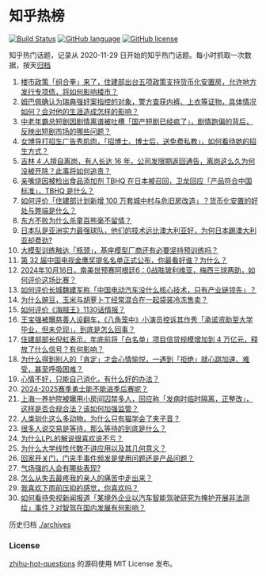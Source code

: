 # 知乎热榜
[![Build Status](https://github.com/ToWeLong/zhihu-hot-questions/workflows/CI/badge.svg)](https://github.com/ToWeLong/zhihu-hot-questions/actions)
[![GitHub language](https://img.shields.io/badge/language-golang-orange.svg)](https://golang.org/)
[![GitHub license](https://img.shields.io/github/license/ToWeLong/zhihu-hot-questions)](https://github.com/ToWeLong/zhihu-hot-questions/blob/main/LICENSE)

知乎热门话题，记录从 2020-11-29 日开始的知乎热门话题。每小时抓取一次数据，按天[归档](./archives)

<!-- BEGIN -->

1. [楼市政策「组合拳」来了，住建部出台五项政策支持货币化安置房，允许地方发行专项债，将如何影响楼市？](https://www.zhihu.com/question/976427423)
1. [姆巴佩确认为瑞典强奸案指控的对象，警方查获内裤、上衣等证物，具体情况如何？会对他的生涯造成怎样的影响？](https://www.zhihu.com/question/1074454211)
1. [中老年霸总短剧因剧情离谱被吐槽「国产短剧已经疯了」，剧情跑偏的背后，反映出短剧市场的哪些问题？](https://www.zhihu.com/question/966991405)
1. [女博导打招生广告秀肌肉，「招博士、博士后，送免费私教」，如何看待她的招生方式？](https://www.zhihu.com/question/950966170)
1. [吉林 4 人擅自离岗，有人长达 16 年，公司发限期返回通告，离岗这么久为何没被开除？此事将如何追责？](https://www.zhihu.com/question/1127284970)
1. [亲嘴烧因被检出食品添加剂 TBHQ 在日本被召回，卫龙回应「产品符合中国标准」，TBHQ 是什么？](https://www.zhihu.com/question/1075360044)
1. [如何评价「住建部计划新增 100 万套城中村与危旧房改造」？货币化安置的好处与弊端是什么？](https://www.zhihu.com/question/1136090061)
1. [东方不败为什么杀童百熊毫不留情？](https://www.zhihu.com/question/805073774)
1. [日本队是亚洲实力最强球队，他们的技术远比澳大利亚好，为何日本踢澳大利亚却费劲?](https://www.zhihu.com/question/974139617)
1. [大模型训练触达「瓶颈」，基座模型厂商还有必要坚持预训练吗？](https://www.zhihu.com/question/977714432)
1. [第 32 届中国电视金鹰奖提名名单正式公布，你最看好谁？为什么？](https://www.zhihu.com/question/1063349349)
1. [2024年10月16日，南美世预赛阿根廷6：0战胜玻利维亚，梅西三球两助，如何评价这场比赛？](https://www.zhihu.com/question/1027729114)
1. [如何评价长城魏建军称「中国电动汽车没什么核心技术，只有产业链领先」？](https://www.zhihu.com/question/1029462247)
1. [为什么豌豆，玉米与胡萝卜丁经常混合在一起袋装冷冻售卖？](https://www.zhihu.com/question/320741588)
1. [如何评价《海贼王》1130话情报？](https://www.zhihu.com/question/989456643)
1. [王宝强被曝慈善人设翻车，《八角笼中》小演员控诉其作秀「承诺资助至大学毕业，但未兑现」，到底是怎么回事？](https://www.zhihu.com/question/1052812596)
1. [住建部部长倪虹表示，年底前将「白名单」项目信贷规模增加到 4 万亿元，释放了什么信号？有何影响？](https://www.zhihu.com/question/1135226174)
1. [为什么得到别人的「肯定」才会心情愉悦，一遇到「拒绝」就心跳加速、难受，甚至呼吸困难？](https://www.zhihu.com/question/775362017)
1. [心情不好，只能自己消化，有什么好的办法？](https://www.zhihu.com/question/1045569972)
1. [2024-2025赛季勇士能不能进季后赛呢？](https://www.zhihu.com/question/665861884)
1. [上海一养护院被曝用小房间囚禁多人，回应称「发病时临时隔离，正整改」，这样是否合规合法？该如何加强监管？](https://www.zhihu.com/question/884020032)
1. [人类驯化这么多动物，为什么只有猫学会了夹子音？](https://www.zhihu.com/question/667852364)
1. [很多人说交易是等待，那么等待的到底是什么？](https://www.zhihu.com/question/666834643)
1. [为什么LPL的解说很喜欢说不亏？](https://www.zhihu.com/question/859658795)
1. [为什么大学线性代数不讲应用以及其几何意义？](https://www.zhihu.com/question/608125472)
1. [回家开关门，门夹手事件频发是使用问题还是产品问题？](https://www.zhihu.com/question/831604490)
1. [气场强的人会有哪些表现?](https://www.zhihu.com/question/25151940)
1. [怎么从失去最疼我的亲人的痛苦中走出来？](https://www.zhihu.com/question/1054007451)
1. [我喜欢下雨前压抑的感觉，你喜欢吗？](https://www.zhihu.com/question/1074224647)
1. [如何看待央视新闻报道「某境外企业以汽车智能驾驶研究为掩护开展非法测绘」事件？对智驾在国内发展有何影响？](https://www.zhihu.com/question/1074579434)

<!-- END -->

历史归档 [./archives](./archives)


### License
[zhihu-hot-questions](https://github.com/towelong/zhihu-hot-questions) 的源码使用 MIT License 发布。